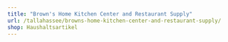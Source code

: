 ```yaml
---
title: "Brown's Home Kitchen Center and Restaurant Supply"
url: /tallahassee/browns-home-kitchen-center-and-restaurant-supply/
shop: Haushaltsartikel
---
```

